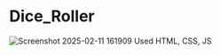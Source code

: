 # Dice_Roller
![Screenshot 2025-02-11 161909](https://github.com/user-attachments/assets/25d707b7-1db1-48f8-919c-32b5c6be689b)
Used HTML, CSS, JS
